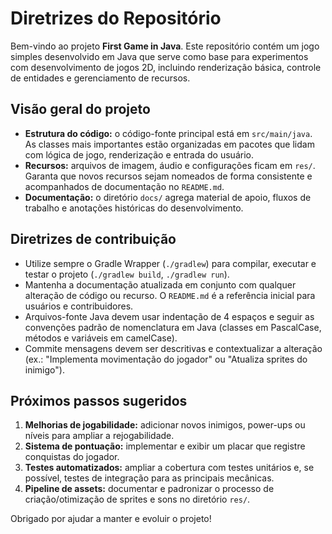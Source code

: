 # Diretrizes do Repositório

Bem-vindo ao projeto **First Game in Java**. Este repositório contém um jogo simples desenvolvido em Java que serve como base para experimentos com desenvolvimento de jogos 2D, incluindo renderização básica, controle de entidades e gerenciamento de recursos.

## Visão geral do projeto

- **Estrutura do código:** o código-fonte principal está em `src/main/java`. As classes mais importantes estão organizadas em pacotes que lidam com lógica de jogo, renderização e entrada do usuário.
- **Recursos:** arquivos de imagem, áudio e configurações ficam em `res/`. Garanta que novos recursos sejam nomeados de forma consistente e acompanhados de documentação no `README.md`.
- **Documentação:** o diretório `docs/` agrega material de apoio, fluxos de trabalho e anotações históricas do desenvolvimento.

## Diretrizes de contribuição

- Utilize sempre o Gradle Wrapper (`./gradlew`) para compilar, executar e testar o projeto (`./gradlew build`, `./gradlew run`).
- Mantenha a documentação atualizada em conjunto com qualquer alteração de código ou recurso. O `README.md` é a referência inicial para usuários e contribuidores.
- Arquivos-fonte Java devem usar indentação de 4 espaços e seguir as convenções padrão de nomenclatura em Java (classes em PascalCase, métodos e variáveis em camelCase).
- Commite mensagens devem ser descritivas e contextualizar a alteração (ex.: "Implementa movimentação do jogador" ou "Atualiza sprites do inimigo").

## Próximos passos sugeridos

1. **Melhorias de jogabilidade:** adicionar novos inimigos, power-ups ou níveis para ampliar a rejogabilidade.
2. **Sistema de pontuação:** implementar e exibir um placar que registre conquistas do jogador.
3. **Testes automatizados:** ampliar a cobertura com testes unitários e, se possível, testes de integração para as principais mecânicas.
4. **Pipeline de assets:** documentar e padronizar o processo de criação/otimização de sprites e sons no diretório `res/`.

Obrigado por ajudar a manter e evoluir o projeto!
